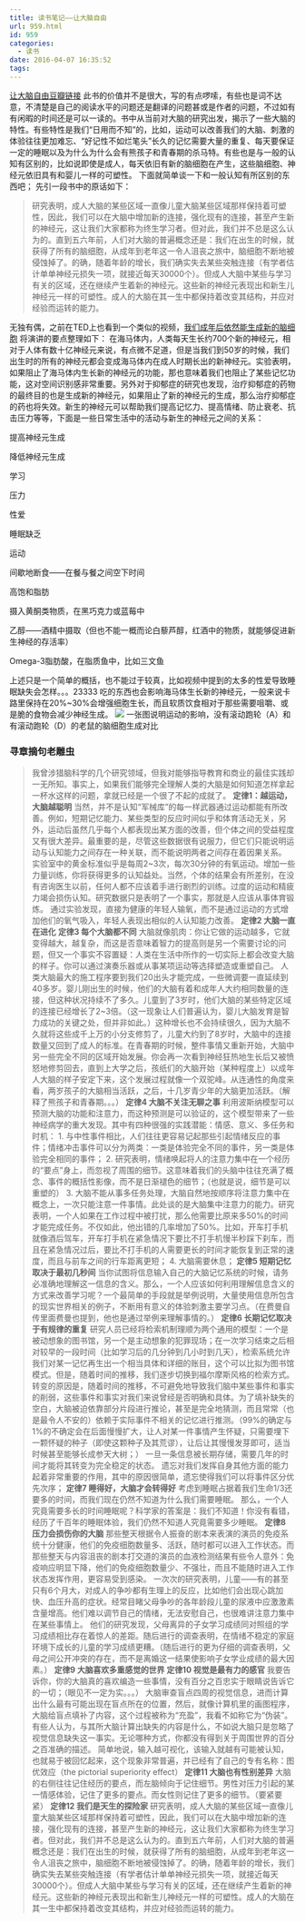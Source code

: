 ```yaml
---
title: 读书笔记——让大脑自由
url: 959.html
id: 959
categories:
  - 读书
date: 2016-04-07 16:35:52
tags:
---
```


[让大脑自由豆瓣链接](https://book.douban.com/subject/4137809/) 此书的价值并不是很大，写的有点啰嗦，有些也是词不达意，不清楚是自己的阅读水平的问题还是翻译的问题甚或是作者的问题，不过如有有闲暇的时间还是可以一读的。书中从当前对大脑的研究出发，揭示了一些大脑的特性。有些特性是我们“日用而不知”的，比如，运动可以改善我们的大脑、刺激的体验往往更加难忘、“好记性不如烂笔头”长久的记忆需要大量的重复、每天要保证一定的睡眠以及为什么为什么会有熊孩子和青春期的杀马特。有些也是与一般的认知有区别的，比如说即使是成人，每天依旧有新的脑细胞在产生，这些脑细胞、神经元依旧具有和婴儿一样的可塑性。 下面就简单谈一下和一般认知有所区别的东西吧； 先引一段书中的原话如下：

> 研究表明，成人大脑的某些区域一直像儿童大脑某些区域那样保持着可塑性，因此，我们可以在大脑中增加新的连接，强化现有的连接，甚至产生新的神经元，这让我们大家都称为终生学习者。但对此，我们并不总是这么认为的。直到五六年前，人们对大脑的普遍概念还是：我们在出生的时候，就获得了所有的脑细胞，从成年到老年这一令人沮丧之旅中，脑细胞不断地被侵蚀掉了。的确，随着年龄的增长，我们确实失去某些突触连接（有学者估计单单神经元损失一项，就接近每天30000个）。但成人大脑中某些与学习有关的区域，还在继续产生着新的神经元。这些新的神经元表现出和新生儿神经元一样的可塑性。成人的大脑在其一生中都保持着改变其结构，并应对经验而运转的能力。

无独有偶，之前在TED上也看到一个类似的视频，[我们成年后依然能生成新的脑细胞](http://open.163.com/movie/2015/12/V/N/MB6IJ08AU_MB729EVVN.html) 将演讲的要点整理如下： 在海马体内，人类每天生长约700个新的神经元，相对于人体有数十亿神经元来说，有点微不足道，但是当我们到50岁的时候，我们出生时的所有的神经元都会变成海马体内在成人时期长出的新神经元。实验表明，如果阻止了海马体内生长新的神经元的功能，那也意味着我们也阻止了某些记忆功能，这对空间识别感非常重要。另外对于抑郁症的研究也发现，治疗抑郁症的药物的最终目的也是生成新的神经元，如果阻止了新的神经元的生成，那么治疗抑郁症的药也将失效。新生的神经元可以帮助我们提高记忆力、提高情绪、防止衰老、抗击压力等等，下面是一些日常生活中的活动与新生的神经元之间的关系：

提高神经元生成

降低神经元生成

学习

压力

性爱

睡眠缺乏

运动

间歇地断食——在餐与餐之间空下时间

高饱和脂肪

摄入黄酮类物质，在黑巧克力或蓝莓中

乙醇——酒精中摄取（但也不能一概而论白藜芦醇，红酒中的物质，就能够促进新生神经的存活率）

Omega-3脂肪酸，在脂质鱼中，比如三文鱼

上述只是一个简单的概括，也不能过于较真，比如视频中提到的太多的性爱导致睡眠缺失会怎样。。。23333 吃的东西也会影响海马体生长新的神经元，一般来说卡路里保持在20%~30%会增强细胞生长，而且软质饮食相对于那些需要咀嚼、或是脆的食物会减少神经生成。 ![](http://www.wangmingkuo.com/wp-content/uploads/2016/04/运动对小鼠大脑新生成神经元的影响.png) 一张图说明运动的影响，没有滚动跑轮（A）和有滚动跑轮（D）的老鼠的脑细胞生成对比

### 寻章摘句老雕虫

> 我曾涉猎脑科学的几个研究领域，但我对能够指导教育和商业的最佳实践却一无所知。事实上，如果我们能够完全理解人类的大脑是如何知道怎样拿起一杯水这样的问题，拿就已经是一个很了不起的成就了。 **定律1：越运动，大脑越聪明** 当然，并不是认知“军械库”的每一样武器通过运动都能有所改善。例如，短期记忆能力、某些类型的反应时间似乎和体育活动无关，另外，运动后虽然几乎每个人都表现出某方面的改善，但个体之间的受益程度又有很大差异。最重要的是，尽管这些数据很有说服力，但它们只能说明运动与认知能力之间存在一种关联，而不能说明两者之间存在着因果关系。 实验室中的黄金标准似乎是每周2~3次，每次30分钟的有氧运动。增加一些力量训练，你将获得更多的认知益处。当然，个体的结果会有所差别，在没有咨询医生以前，任何人都不应该着手进行剧烈的训练。过度的运动和精疲力竭会损伤认知。研究数据只是表明了一个事实，那就是人应该从事体育锻炼。 通过实验发现，直接为健康的年轻人输氧，而不是通过运动的方式增加他们的氧气吸入，年轻人表现出相似的人认知能力改善。 **定律2 大脑一直在进化** **定律3 每个大脑都不同** 大脑就像肌肉：你让它做的运动越多，它就变得越大，越复杂，而这是否意味着智力的提高则是另一个需要讨论的问题，但又一个事实不容置疑：人类在生活中所作的一切实际上都会改变大脑的样子。你可以通过演奏乐器或从事某项运动等选择塑造或重塑自己。 人类大脑最大的施工程序要到我们20出头才能完成，一些微调要一直延续到40多岁。婴儿刚出生的时候，他们的大脑有着和成年人大约相同数量的连接，但这种状况持续不了多久。儿童到了3岁时，他们大脑的某些特定区域的连接已经增长了2~3倍。（这一现象让人们普遍认为，婴儿大脑发育是智力成功的关键之处，但并非如此。）这种增长也不会持续很久，因为大脑不久就将这些成千上万的小分支修剪了，儿童大约到了8岁时，大脑中的连接数量又回到了成人的标准。在青春期的时候，整件事情又重新开始，大脑中另一些完全不同的区域开始发展。你会再一次看到神经狂热地生长后又被愤怒地修剪回去，直到上大学之后，孩纸们的大脑开始（某种程度上）以成年人大脑的样子安定下来，这个发展过程就像一个双驼峰。从连通性的角度来看，两岁孩子的大脑相当活跃，之后，十几岁青少年的大脑更加活跃。（解释了熊孩子和青春期。。。） **定律4 大脑不关注无聊之事** 利用波斯纳模型可以预测大脑的功能和注意力，而这种预测是可以验证的，这个模型带来了一些神经病学的重大发现。其中有四种很强的实践潜能：情感、意义、多任务和时机： 1\. 与中性事件相比，人们往往更容易记起那些引起情绪反应的事件；情绪冲击事件可以分为两类：一类是体验完全不同的事件，另一类是体验完全相同的事件； 2. 研究表明，情绪唤起将人的注意力集中在一个经历的“要点”身上，而忽视了周围的细节。这意味着我们的头脑中往往充满了概念、事件的概括性影像，而不是日渐褪色的细节；（也就是说，细节是可以重塑的） 3. 大脑不能从事多任务处理，大脑自然地按顺序将注意力集中在概念上，一次只能注意一件事情。此处谈的是大脑集中注意力的能力。研究表明，一个人如果在工作过程中被打扰，那么他需要比原来多50%的时间才能完成任务。不仅如此，他出错的几率增加了50%。比如，开车打手机就像酒后驾车，开车打手机在紧急情况下要比不打手机慢半秒踩下刹车，而且在紧急情况过后，要比不打手机的人需要更长的时间才能恢复到正常的速度，而且与前车之间的行车距离更短； 4. 大脑需要休息； **定律5 短期记忆取决于最初几秒间** 当你试图将信息输入自己的大脑记忆系统的时候，请务必准确地理解这一信息的含义。那么，一个人应该如何利用理解信息含义的方式来改善学习呢？一个最简单的手段就是举例说明，大量使用信息所包含的现实世界相关的例子，不断用有意义的体验刺激主要学习点。（在费曼自传里面费曼也提到，他也是通过举例来理解事情的。） **定律6 长期记忆取决于有规律的重复** 研究人员已经将检索机制理顺为两个通用的模型：一个是被动想象的图书馆，另一个是主动想象的犯罪现场；在一次学习结束之后相对较早的一段时间（比如学习后的几分钟到几小时到几天），检索系统允许我们对某一记忆再生出一个相当具体和详细的账目，这个可以比拟为图书馆模式。但是，随着时间的推移，我们逐步切换到福尔摩斯风格的检索方式。转变的原因是，随着时间的推移，不可避免地导致我们脑中某些事件和事实的削弱，这些事件和事实对我们来说曾经是否明确和具体。为了填补缺失的空白，大脑被迫依靠部分片段进行推论，甚至是完全地猜测，而且常常（也是最令人不安的）依赖于实际事件不相关的记忆进行推测。（99%的确定与1%的不确定会在后面慢慢扩大，让人对某一件事情产生怀疑，只需要埋下一颗怀疑的种子（即使这颗种子及其荒谬），让后让其慢慢发芽即可，适当时候甚至能够长成参天大树；） 一旦一条信息被长期存储，需要几年的时间才能将其转变为完全稳定的状态。 遗忘对我们发挥自身其他方面的能力起着非常重要的作用，其中的原因很简单，遗忘使得我们可以将事件区分优先次序； **定律7 睡得好，大脑才会转得好** 考虑到睡眠占据着我们生命1/3还要多的时间，而我们现在仍然不知道为什么我们需要睡眠。 那么，一个人究竟需要多长的时间睡眠呢？科学家的答案是：我们不知道！你没有看错，经历了千百年的睡眠体验，我们仍然不知道人究竟需要多少睡眠。 **定律8 压力会损伤你的大脑** 那些整天根据令人振奋的剧本来表演的演员的免疫系统十分健康，他们的免疫细胞数量多、活跃，随时都可以进入工作状态。而那些整天与内容沮丧的剧本打交道的演员的血液检测结果有些令人意外：免疫响应明显下降，他们的免疫细胞数量少、不强壮，而且不能随时进入工作状态发挥作用，更容易受到感染。 一次次的研究表明，儿童——有的甚至只有6个月大，对成人的争吵都有生理上的反应，比如他们会出现心跳加快、血压升高的症状。经常目睹父母争吵的各年龄段儿童的尿液中应激激素含量增高。他们难以调节自己的情绪，无法安慰自己，也很难讲注意力集中在某些事情上。 他们的研究发现，父母离异的子女学习成绩同对照组的学习成绩相比存在着惊人的差距。随后进行的调查表明，在情绪不稳定的家庭环境下成长的儿童的学习成绩更糟。（随后进行的更为仔细的调查表明，父母之间公开冲突的存在，而不是离婚这一结果使影响子女学业成绩的最大因素。） **定律9 大脑喜欢多重感觉的世界** **定律10 视觉是最有力的感官** 我要告诉你，你的大脑真的喜欢编造一些事情，没有百分之百忠实于眼睛说告诉它的一切；（眼见不一定为实。。。） 大脑审查盲点四周的视觉信息，进而计算出什么最有可能出现在盲点所在的位置，然后，就像计算机里的画图程序，大脑给盲点填补了内容，这个过程被称为“充盈”，我看不如称它为“伪装”。有些人认为，与其所大脑计算出缺失的内容是什么，不如说大脑只是忽略了视觉信息缺失这一事实。无论哪种方式，你都没有得到关于周围世界的百分之百准确的描述。 简单地说，输入越可视化，该输入就越有可能被认知，也就易于被回忆起来，这个现象非常普遍，并已经有了自己的专有名称：图优效应（the pictorial superiority effect） **定律11 大脑也有性别差异** 大脑的右侧往往记住经历的要点，而左脑倾向于记住细节。男性对压力引起的某一情感体验，记住了更多的要点。而女性则记住了更多的细节。（要紧要紧） **定律12 我们是天生的探险家** 研究表明，成人大脑的某些区域一直像儿童大脑某些区域那样保持着可塑性，因此，我们可以在大脑中增加新的连接，强化现有的连接，甚至产生新的神经元，这让我们大家都称为终生学习者。但对此，我们并不总是这么认为的。直到五六年前，人们对大脑的普遍概念还是：我们在出生的时候，就获得了所有的脑细胞，从成年到老年这一令人沮丧之旅中，脑细胞不断地被侵蚀掉了。的确，随着年龄的增长，我们确实失去某些突触连接（有学者估计单单神经元损失一项，就接近每天30000个）。但成人大脑中某些与学习有关的区域，还在继续产生着新的神经元。这些新的神经元表现出和新生儿神经元一样的可塑性。成人的大脑在其一生中都保持着改变其结构，并应对经验而运转的能力。